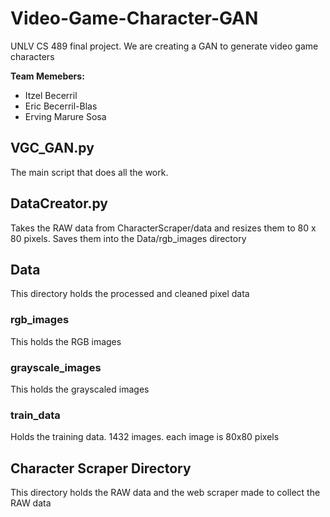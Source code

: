 # Video-Game-Character-GAN
UNLV CS 489 final project. We are creating a GAN to generate video game
characters

**Team Memebers:** <br/> 
- Itzel Becerril 
- Eric Becerril-Blas
- Erving Marure Sosa

## VGC_GAN.py
The main script that does all the work.

## DataCreator.py
Takes the RAW data from CharacterScraper/data and resizes them to 80 x 80 pixels. Saves them into the Data/rgb_images directory

## Data
This directory holds the processed and cleaned pixel data
### rgb_images
This holds the RGB images

### grayscale_images
This holds the grayscaled images 

### train_data
Holds the training data. 1432 images. each image is 80x80 pixels

## Character Scraper Directory
This directory holds the RAW data and the web scraper made to collect the RAW data
